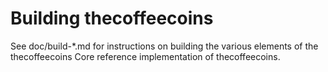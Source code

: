 Building thecoffeecoins
================

See doc/build-*.md for instructions on building the various
elements of the thecoffeecoins Core reference implementation of thecoffeecoins.
